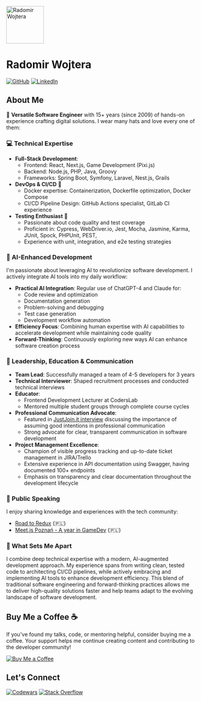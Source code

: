 <a href="https://tiriana.github.io/phantombit.io/"><img src="assets/images/the_face.png" alt="Radomir Wojtera" width="100" height="100"></a>
# Radomir Wojtera


[![GitHub](https://img.shields.io/badge/GitHub-black?style=for-the-badge&logo=github)](https://github.com/tiriana)
[![LinkedIn](https://img.shields.io/badge/LinkedIn-blue?style=for-the-badge&logo=linkedin)](https://www.linkedin.com/in/radomirwojtera)

## About Me
🚀 **Versatile Software Engineer** with 15+ years (since 2009) of hands-on experience crafting digital solutions. I wear many hats and love every one of them:

### 💻 Technical Expertise
- **Full-Stack Development**:
  - Frontend: React, Next.js, Game Development (Pixi.js)
  - Backend: Node.js, PHP, Java, Groovy
  - Frameworks: Spring Boot, Symfony, Laravel, Nest.js, Grails
- **DevOps & CI/CD** 🔧
  - Docker expertise: Containerization, Dockerfile optimization, Docker Compose
  - CI/CD Pipeline Design: GitHub Actions specialist, GitLab CI experience
- **Testing Enthusiast** 🧪
  - Passionate about code quality and test coverage
  - Proficient in:  Cypress, WebDriver.io, Jest, Mocha, Jasmine, Karma, JUnit, Spock, PHPUnit, PEST,
  - Experience with unit, integration, and e2e testing strategies

### 🤖 AI-Enhanced Development
I'm passionate about leveraging AI to revolutionize software development. I actively integrate AI tools into my daily workflow:
- **Practical AI Integration**: Regular use of ChatGPT-4 and Claude for:
  - Code review and optimization
  - Documentation generation
  - Problem-solving and debugging
  - Test case generation
  - Development workflow automation
- **Efficiency Focus**: Combining human expertise with AI capabilities to accelerate development while maintaining code quality
- **Forward-Thinking**: Continuously exploring new ways AI can enhance software creation process

### 👥 Leadership, Education & Communication
- **Team Lead**: Successfully managed a team of 4-5 developers for 3 years
- **Technical Interviewer**: Shaped recruitment processes and conducted technical interviews
- **Educator**:
  - Frontend Development Lecturer at CodersLab
  - Mentored multiple student groups through complete course cycles
- **Professional Communication Advocate**:
  - Featured in [JustJoin.it interview](https://justjoin.it/blog/zawsze-zakladam-dobre-intencje) discussing the importance of assuming good intentions in professional communication
  - Strong advocate for clear, transparent communication in software development
- **Project Management Excellence**:
  - Champion of visible progress tracking and up-to-date ticket management in JIRA/Trello
  - Extensive experience in API documentation using Swagger, having documented 100+ endpoints
  - Emphasis on transparency and clear documentation throughout the development lifecycle

### 🎤 Public Speaking
I enjoy sharing knowledge and experiences with the tech community:
- [Road to Redux](https://www.youtube.com/watch?app=desktop&v=6WwQq8EVlUg) (🇵🇱)
- [Meet.js Poznań - A year in GameDev](https://www.youtube.com/watch?v=jN_9WDGYuB0) (🇵🇱)

### 🌟 What Sets Me Apart
I combine deep technical expertise with a modern, AI-augmented development approach. My experience spans from writing clean, tested code to architecting CI/CD pipelines, while actively embracing and implementing AI tools to enhance development efficiency. This blend of traditional software engineering and forward-thinking practices allows me to deliver high-quality solutions faster and help teams adapt to the evolving landscape of software development.

## Buy Me a Coffee ☕
If you've found my talks, code, or mentoring helpful, consider buying me a coffee. Your support helps me continue creating content and contributing to the developer community!

[![Buy Me a Coffee](https://img.shields.io/badge/Buy%20Me%20a%20Coffee-FFDD00?style=for-the-badge&logo=buy-me-a-coffee&logoColor=black)](https://www.buymeacoffee.com/tiriana)

## Let's Connect
[![Codewars](https://img.shields.io/badge/Codewars-yellow?style=for-the-badge&logo=codewars)](https://www.codewars.com/users/tiriana)
[![Stack Overflow](https://img.shields.io/badge/Stack%20Overflow-FE7A16?style=for-the-badge&logo=stackoverflow&logoColor=white)](https://stackoverflow.com/users/942223/tiriana)
